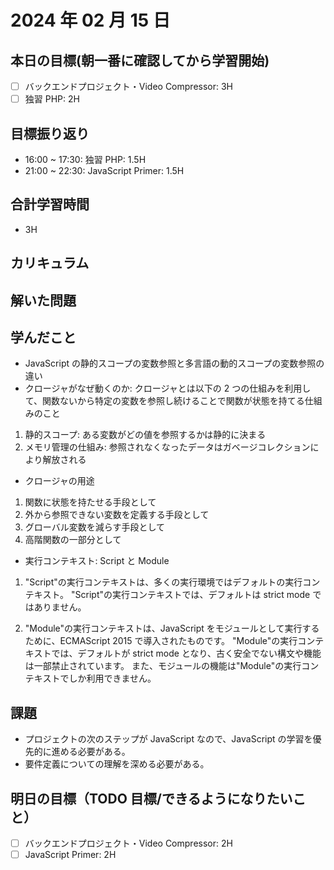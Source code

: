 # 2024 年 02 月 15 日

## 本日の目標(朝一番に確認してから学習開始)

- [ ] バックエンドプロジェクト・Video Compressor: 3H
- [ ] 独習 PHP: 2H

## 目標振り返り

- 16:00 ~ 17:30: 独習 PHP: 1.5H
- 21:00 ~ 22:30: JavaScript Primer: 1.5H

## 合計学習時間

- 3H

## カリキュラム

## 解いた問題

## 学んだこと

- JavaScript の静的スコープの変数参照と多言語の動的スコープの変数参照の違い
- クロージャがなぜ動くのか: クロージャとは以下の 2 つの仕組みを利用して、関数ないから特定の変数を参照し続けることで関数が状態を持てる仕組みのこと

1. 静的スコープ: ある変数がどの値を参照するかは静的に決まる
2. メモリ管理の仕組み: 参照されなくなったデータはガベージコレクションにより解放される

- クロージャの用途

1. 関数に状態を持たせる手段として
2. 外から参照できない変数を定義する手段として
3. グローバル変数を減らす手段として
4. 高階関数の一部分として

- 実行コンテキスト: Script と Module

1. "Script"の実行コンテキストは、多くの実行環境ではデフォルトの実行コンテキスト。
   "Script"の実行コンテキストでは、デフォルトは strict mode ではありません。

2. "Module"の実行コンテキストは、JavaScript をモジュールとして実行するために、ECMAScript 2015 で導入されたものです。
   "Module"の実行コンテキストでは、デフォルトが strict mode となり、古く安全でない構文や機能は一部禁止されています。 また、モジュールの機能は"Module"の実行コンテキストでしか利用できません。

## 課題

- プロジェクトの次のステップが JavaScript なので、JavaScript の学習を優先的に進める必要がある。
- 要件定義についての理解を深める必要がある。

## 明日の目標（TODO 目標/できるようになりたいこと）

- [ ] バックエンドプロジェクト・Video Compressor: 2H
- [ ] JavaScript Primer: 2H
